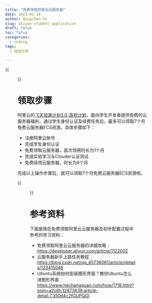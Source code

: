 ```yaml
---
title: "免费领取阿里云云服务器"
date: 2023-02-14
author: Qingchen Yu
slug: aliyun-student-application
draft: false
toc: false
categories:
  - coding
tags:
  - 经验分享

---
```


{{<figure src="https://zhgyqc.oss-cn-hangzhou.aliyuncs.com/stu_of_aliyun_01.png" width="800">}}

# 领取步骤

阿里云的[飞天加速计划3.0-高校计划](https://developer.aliyun.com/plan/student)，面向学生开发者提供免费的云服务器福利，通过学生身份认证及续费任务后，最多可以领取7个月免费云服务器ECS资源。具体步骤如下：

- 注册阿里云账号
- 完成学生身份认证
- 免费领取云服务器，首次领用时长为1个月
- 完成实验学习与Clouder认证测试
- 免费续领云服务器，时长为6个月

完成以上操作步骤后，就可以领取7个月免费云服务器ECS资源啦。

{{<figure src="https://zhgyqc.oss-cn-hangzhou.aliyuncs.com/stu_of_aliyun _02.png" width="500">}}

# 参考资料

下面是我在免费领取阿里云云服务器及初步配置过程中参考的学习资料：

- 免费领取阿里云云服务器的详细攻略：https://developer.aliyun.com/article/1122002
- 云服务器新手上路任务教程：https://blog.csdn.net/qq_45736061/article/details/123415046
- Ubuntu系统如何安装图形界面？教你Ubuntu怎么进图形界面：https://www.hechangquan.com/how/1718.html?spm=a2c6h.12873639.article-detail.7.350d4c2fGUPQGl

